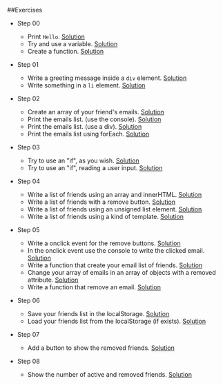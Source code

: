 ##Exercises

* Step 00
  * Print `Hello`. [Solution](http://codepen.io/daldosso/pen/PZdPRJ)
  * Try and use a variable. [Solution](http://codepen.io/daldosso/pen/RrYWJV/)
  * Create a function. [Solution](http://codepen.io/daldosso/pen/QyVGVv)

* Step 01
  * Write a greeting message inside a `div` element. [Solution](http://codepen.io/daldosso/pen/QyVmzV)
  * Write something in a `li` element. [Solution](http://codepen.io/daldosso/pen/jWedqO)
  
* Step 02
  * Create an array of your friend's emails. [Solution](http://codepen.io/daldosso/pen/OMBdRq)
  * Print the emails list. (use the console). [Solution](http://codepen.io/daldosso/pen/wMYNoL?editors=1111)
  * Print the emails list. (use a div). [Solution](http://codepen.io/daldosso/pen/VeEgPd?editors=1111)
  * Print the emails list using forEach. [Solution](http://codepen.io/daldosso/pen/EPdrWX?editors=1111)
  
* Step 03
  * Try to use an "if", as you wish.  [Solution](http://codepen.io/daldosso/pen/ZQNOYN?editors=0011)
  * Try to use an "if", reading a user input.  [Solution](http://codepen.io/daldosso/pen/gPJMPo?editors=1011)
  
* Step 04
  * Write a list of friends using an array and innerHTML. [Solution](http://codepen.io/daldosso/pen/obRdMa?editors=1010)
  * Write a list of friends with a remove button. [Solution](http://codepen.io/daldosso/pen/dGBqXZ?editors=0010)
  * Write a list of friends using an unsigned list element. [Solution](http://codepen.io/daldosso/pen/VeJEaR?editors=0010)
  * Write a list of friends using a kind of template. [Solution](http://codepen.io/daldosso/pen/xZoyRa?editors=0010)

* Step 05
  * Write a onclick event for the remove buttons. [Solution](http://codepen.io/daldosso/pen/dGBqXZ?editors=0010)
  * In the onclick event use the console to write the clicked email. [Solution](http://codepen.io/daldosso/pen/RrzYKJ?editors=0011)
  * Write a function that create your email list of friends. [Solution](http://codepen.io/daldosso/pen/BjgqdK?editors=0010)
  * Change your array of emails in an array of objects with a removed attribute. [Solution](http://codepen.io/daldosso/pen/xZoQwv?editors=0011)
  * Write a function that remove an email. [Solution](http://codepen.io/daldosso/pen/YwoRWW?editors=0011)
 
* Step 06
  * Save your friends list in the localStorage. [Solution](http://codepen.io/daldosso/pen/KVjrQr?editors=0011)
  * Load your friends list from the localStorage (if exists). [Solution](http://codepen.io/daldosso/pen/gPNqwO?editors=0011)
  
* Step 07
  * Add a button to show the removed friends. [Solution](http://codepen.io/daldosso/pen/yedQjw?editors=0011)

* Step 08
  * Show the number of active and removed friends. [Solution](http://codepen.io/daldosso/pen/QyXJeo?editors=1001)
  
